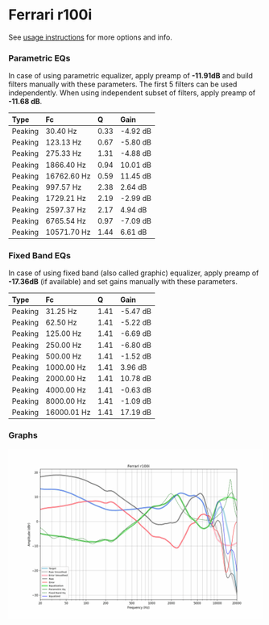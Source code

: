 # Ferrari r100i
See [usage instructions](https://github.com/jaakkopasanen/AutoEq#usage) for more options and info.

### Parametric EQs
In case of using parametric equalizer, apply preamp of **-11.91dB** and build filters manually
with these parameters. The first 5 filters can be used independently.
When using independent subset of filters, apply preamp of **-11.68 dB**.

| Type    | Fc          |    Q | Gain     |
|:--------|:------------|:-----|:---------|
| Peaking | 30.40 Hz    | 0.33 | -4.92 dB |
| Peaking | 123.13 Hz   | 0.67 | -5.80 dB |
| Peaking | 275.33 Hz   | 1.31 | -4.88 dB |
| Peaking | 1866.40 Hz  | 0.94 | 10.01 dB |
| Peaking | 16762.60 Hz | 0.59 | 11.45 dB |
| Peaking | 997.57 Hz   | 2.38 | 2.64 dB  |
| Peaking | 1729.21 Hz  | 2.19 | -2.99 dB |
| Peaking | 2597.37 Hz  | 2.17 | 4.94 dB  |
| Peaking | 6765.54 Hz  | 0.97 | -7.09 dB |
| Peaking | 10571.70 Hz | 1.44 | 6.61 dB  |

### Fixed Band EQs
In case of using fixed band (also called graphic) equalizer, apply preamp of **-17.36dB**
(if available) and set gains manually with these parameters.

| Type    | Fc          |    Q | Gain     |
|:--------|:------------|:-----|:---------|
| Peaking | 31.25 Hz    | 1.41 | -5.47 dB |
| Peaking | 62.50 Hz    | 1.41 | -5.22 dB |
| Peaking | 125.00 Hz   | 1.41 | -6.69 dB |
| Peaking | 250.00 Hz   | 1.41 | -6.80 dB |
| Peaking | 500.00 Hz   | 1.41 | -1.52 dB |
| Peaking | 1000.00 Hz  | 1.41 | 3.96 dB  |
| Peaking | 2000.00 Hz  | 1.41 | 10.78 dB |
| Peaking | 4000.00 Hz  | 1.41 | -0.63 dB |
| Peaking | 8000.00 Hz  | 1.41 | -1.09 dB |
| Peaking | 16000.01 Hz | 1.41 | 17.19 dB |

### Graphs
![](./Ferrari%20r100i.png)